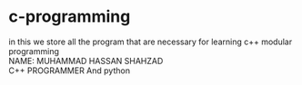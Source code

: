 # c-programming
in this we store all the program that are necessary for learning c++ modular programming
<br>
NAME: MUHAMMAD HASSAN SHAHZAD<BR> C++ PROGRAMMER And python
